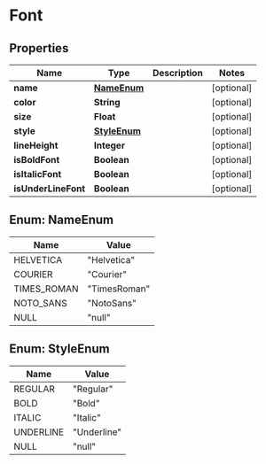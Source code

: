 

# Font


## Properties

| Name | Type | Description | Notes |
|------------ | ------------- | ------------- | -------------|
|**name** | [**NameEnum**](#NameEnum) |  |  [optional] |
|**color** | **String** |  |  [optional] |
|**size** | **Float** |  |  [optional] |
|**style** | [**StyleEnum**](#StyleEnum) |  |  [optional] |
|**lineHeight** | **Integer** |  |  [optional] |
|**isBoldFont** | **Boolean** |  |  [optional] |
|**isItalicFont** | **Boolean** |  |  [optional] |
|**isUnderLineFont** | **Boolean** |  |  [optional] |



## Enum: NameEnum

| Name | Value |
|---- | -----|
| HELVETICA | &quot;Helvetica&quot; |
| COURIER | &quot;Courier&quot; |
| TIMES_ROMAN | &quot;TimesRoman&quot; |
| NOTO_SANS | &quot;NotoSans&quot; |
| NULL | &quot;null&quot; |



## Enum: StyleEnum

| Name | Value |
|---- | -----|
| REGULAR | &quot;Regular&quot; |
| BOLD | &quot;Bold&quot; |
| ITALIC | &quot;Italic&quot; |
| UNDERLINE | &quot;Underline&quot; |
| NULL | &quot;null&quot; |



